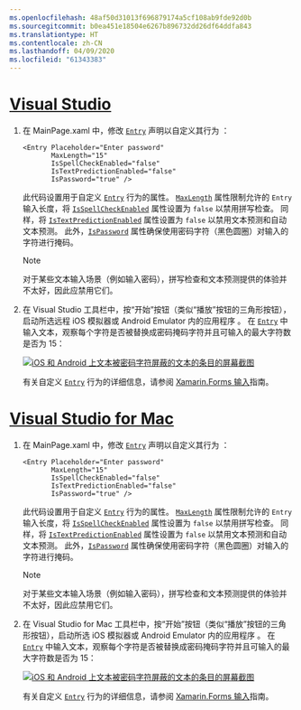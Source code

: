 ```yaml
---
ms.openlocfilehash: 48af50d31013f696879174a5cf108ab9fde92d0b
ms.sourcegitcommit: b0ea451e18504e6267b896732dd26df64ddfa843
ms.translationtype: HT
ms.contentlocale: zh-CN
ms.lasthandoff: 04/09/2020
ms.locfileid: "61343383"
---
```

# <a name="visual-studio"></a>[Visual Studio](#tab/vswin)

1. 在 MainPage.xaml 中，修改 [`Entry`](xref:Xamarin.Forms.Entry) 声明以自定义其行为  ：

    ```xaml
    <Entry Placeholder="Enter password"
           MaxLength="15"
           IsSpellCheckEnabled="false"
           IsTextPredictionEnabled="false"
           IsPassword="true" />
    ```

    此代码设置用于自定义 [`Entry`](xref:Xamarin.Forms.Entry) 行为的属性。 [`MaxLength`](xref:Xamarin.Forms.InputView.MaxLength) 属性限制允许的 `Entry` 输入长度，将 [`IsSpellCheckEnabled`](xref:Xamarin.Forms.InputView.IsSpellCheckEnabled) 属性设置为 `false` 以禁用拼写检查。 同样，将 [`IsTextPredictionEnabled`](xref:Xamarin.Forms.Entry.IsTextPredictionEnabled) 属性设置为 `false` 以禁用文本预测和自动文本预测。 此外，[`IsPassword`](xref:Xamarin.Forms.Entry.IsPassword) 属性确保使用密码字符（黑色圆圈）对输入的字符进行掩码。

    > [!NOTE]
    > 对于某些文本输入场景（例如输入密码），拼写检查和文本预测提供的体验并不太好，因此应禁用它们。

1. 在 Visual Studio 工具栏中，按“开始”按钮（类似“播放”按钮的三角形按钮），启动所选远程 iOS 模拟器或 Android Emulator 内的应用程序  。 在 [`Entry`](xref:Xamarin.Forms.Entry) 中输入文本，观察每个字符是否被替换成密码掩码字符并且可输入的最大字符数是否为 15：

    [![iOS 和 Android 上文本被密码字符屏蔽的文本的条目的屏幕截图](../images/customize-behavior.png "包含掩码密码字符的条目")](../images/customize-behavior-large.png#lightbox "包含掩码密码字符的条目")

    有关自定义 [`Entry`](xref:Xamarin.Forms.Entry) 行为的详细信息，请参阅 [Xamarin.Forms 输入](~/xamarin-forms/user-interface/text/entry.md)指南。

# <a name="visual-studio-for-mac"></a>[Visual Studio for Mac](#tab/vsmac)

1. 在 MainPage.xaml 中，修改 [`Entry`](xref:Xamarin.Forms.Entry) 声明以自定义其行为  ：

    ```xaml
    <Entry Placeholder="Enter password"
           MaxLength="15"
           IsSpellCheckEnabled="false"
           IsTextPredictionEnabled="false"
           IsPassword="true" />
    ```

    此代码设置用于自定义 [`Entry`](xref:Xamarin.Forms.Entry) 行为的属性。 [`MaxLength`](xref:Xamarin.Forms.InputView.MaxLength) 属性限制允许的 `Entry` 输入长度，将 [`IsSpellCheckEnabled`](xref:Xamarin.Forms.InputView.IsSpellCheckEnabled) 属性设置为 `false` 以禁用拼写检查。 同样，将 [`IsTextPredictionEnabled`](xref:Xamarin.Forms.Entry.IsTextPredictionEnabled) 属性设置为 `false` 以禁用文本预测和自动文本预测。 此外，[`IsPassword`](xref:Xamarin.Forms.Entry.IsPassword) 属性确保使用密码字符（黑色圆圈）对输入的字符进行掩码。

    > [!NOTE]
    > 对于某些文本输入场景（例如输入密码），拼写检查和文本预测提供的体验并不太好，因此应禁用它们。

1. 在 Visual Studio for Mac 工具栏中，按“开始”按钮（类似“播放”按钮的三角形按钮），启动所选 iOS 模拟器或 Android Emulator 内的应用程序  。 在 [`Entry`](xref:Xamarin.Forms.Entry) 中输入文本，观察每个字符是否被替换成密码掩码字符并且可输入的最大字符数是否为 15：

    [![iOS 和 Android 上文本被密码字符屏蔽的文本的条目的屏幕截图](../images/customize-behavior.png "包含掩码密码字符的条目")](../images/customize-behavior-large.png#lightbox "包含掩码密码字符的条目")

    有关自定义 [`Entry`](xref:Xamarin.Forms.Entry) 行为的详细信息，请参阅 [Xamarin.Forms 输入](~/xamarin-forms/user-interface/text/entry.md)指南。
